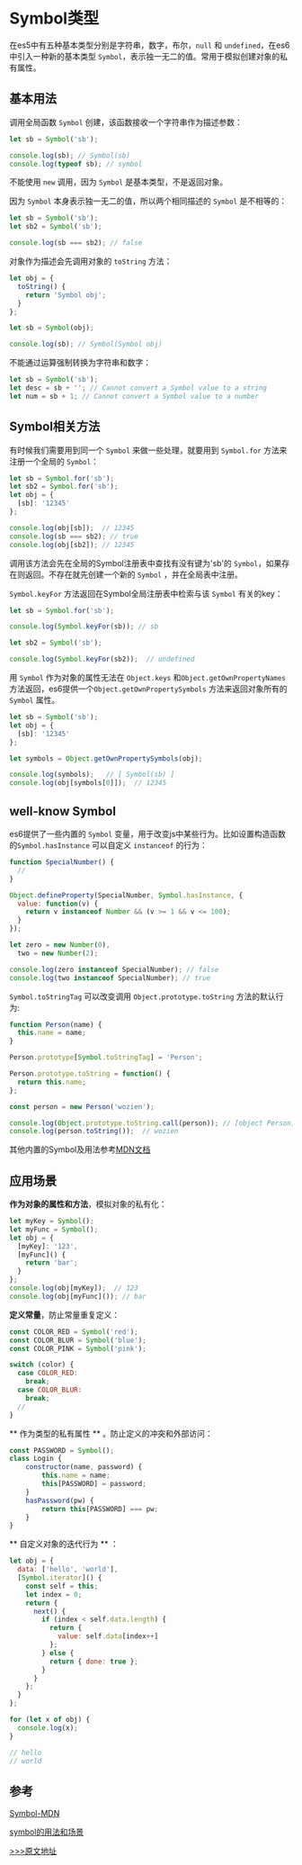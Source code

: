 # Symbol类型

在es5中有五种基本类型分别是字符串，数字，布尔，``null`` 和 ``undefined``，在es6中引入一种新的基本类型 ``Symbol``，表示独一无二的值。常用于模拟创建对象的私有属性。

<!--more-->

## 基本用法

调用全局函数 ``Symbol`` 创建，该函数接收一个字符串作为描述参数：

```js
let sb = Symbol('sb');

console.log(sb); // Symbol(sb)
console.log(typeof sb); // symbol
```

不能使用 ``new`` 调用，因为 ``Symbol`` 是基本类型，不是返回对象。

因为 ``Symbol`` 本身表示独一无二的值，所以两个相同描述的 ``Symbol`` 是不相等的：

```js
let sb = Symbol('sb');
let sb2 = Symbol('sb');

console.log(sb === sb2); // false
```

对象作为描述会先调用对象的 ``toString`` 方法：

```js
let obj = {
  toString() {
    return 'Symbol obj';
  }
};

let sb = Symbol(obj);

console.log(sb); // Symbol(Symbol obj)
```

不能通过运算强制转换为字符串和数字：

```js
let sb = Symbol('sb');
let desc = sb + ''; // Cannot convert a Symbol value to a string
let num = sb + 1; // Cannot convert a Symbol value to a number
```

## Symbol相关方法

有时候我们需要用到同一个 ``Symbol`` 来做一些处理，就要用到 ``Symbol.for`` 方法来注册一个全局的 ``Symbol``：

```js
let sb = Symbol.for('sb');
let sb2 = Symbol.for('sb');
let obj = {
  [sb]: '12345'
};

console.log(obj[sb]);  // 12345
console.log(sb === sb2); // true
console.log(obj[sb2]); // 12345
```

调用该方法会先在全局的Symbol注册表中查找有没有键为'sb'的 ``Symbol``，如果存在则返回。不存在就先创建一个新的 ``Symbol`` ，并在全局表中注册。

``Symbol.keyFor`` 方法返回在Symbol全局注册表中检索与该 ``Symbol`` 有关的key：

```js
let sb = Symbol.for('sb');

console.log(Symbol.keyFor(sb)); // sb

let sb2 = Symbol('sb');

console.log(Symbol.keyFor(sb2));  // undefined
```

用 ``Symbol`` 作为对象的属性无法在 ``Object.keys`` 和``Object.getOwnPropertyNames`` 方法返回，es6提供一个``Object.getOwnPropertySymbols`` 方法来返回对象所有的 ``Symbol`` 属性。

```js
let sb = Symbol('sb');
let obj = {
  [sb]: '12345'
};

let symbols = Object.getOwnPropertySymbols(obj);

console.log(symbols);   // [ Symbol(sb) ]
console.log(obj[symbols[0]]);  // 12345
```

## well-know Symbol

es6提供了一些内置的 ``Symbol`` 变量，用于改变js中某些行为。比如设置构造函数的``Symbol.hasInstance`` 可以自定义 ``instanceof`` 的行为：

```js
function SpecialNumber() {
  //
}

Object.defineProperty(SpecialNumber, Symbol.hasInstance, {
  value: function(v) {
    return v instanceof Number && (v >= 1 && v <= 100);
  }
});

let zero = new Number(0),
  two = new Number(2);

console.log(zero instanceof SpecialNumber); // false
console.log(two instanceof SpecialNumber); // true
```

``Symbol.toStringTag`` 可以改变调用 ``Object.prototype.toString`` 方法的默认行为:

```js
function Person(name) {
  this.name = name;
}

Person.prototype[Symbol.toStringTag] = 'Person';

Person.prototype.toString = function() {
  return this.name;
};

const person = new Person('wozien');

console.log(Object.prototype.toString.call(person)); // [object Person]
console.log(person.toString());  // wozien
```

其他内置的Symbol及用法参考[MDN文档](https://developer.mozilla.org/zh-CN/docs/Web/JavaScript/Reference/Global_Objects/Symbol#Well-known_symbols)

## 应用场景

**作为对象的属性和方法**，模拟对象的私有化：

```js
let myKey = Symbol();
let myFunc = Symbol();
let obj = {
  [myKey]: '123',
  [myFunc]() {
    return 'bar';
  }
};
console.log(obj[myKey]);  // 123
console.log(obj[myFunc]()); // bar
```

**定义常量**，防止常量重复定义：

```js
const COLOR_RED = Symbol('red');
const COLOR_BLUR = Symbol('blue');
const COLOR_PINK = Symbol('pink');

switch (color) {
  case COLOR_RED:
    break;
  case COLOR_BLUR:
    break;
  //
}
```

** 作为类型的私有属性 ** 。防止定义的冲突和外部访问：

```js
const PASSWORD = Symbol();
class Login {
    constructor(name, password) {
        this.name = name;
        this[PASSWORD] = password;
    }
    hasPassword(pw) {
        return this[PASSWORD] === pw;
    }
}
```

** 自定义对象的迭代行为 ** ：

```js
let obj = {
  data: ['hello', 'world'],
  [Symbol.iterator]() {
    const self = this;
    let index = 0;
    return {
      next() {
        if (index < self.data.length) {
          return {
            value: self.data[index++]
          };
        } else {
          return { done: true };
        }
      }
    };
  }
};

for (let x of obj) {
  console.log(x);
}

// hello
// world
```

## 参考

[Symbol-MDN](https://developer.mozilla.org/zh-CN/docs/Web/JavaScript/Reference/Global_Objects/Symbol)

[symbol的用法和场景](https://2ality.com/2014/12/es6-symbols.html)

[>>>原文地址](https://www.inoob.xyz/posts/140bf504/)